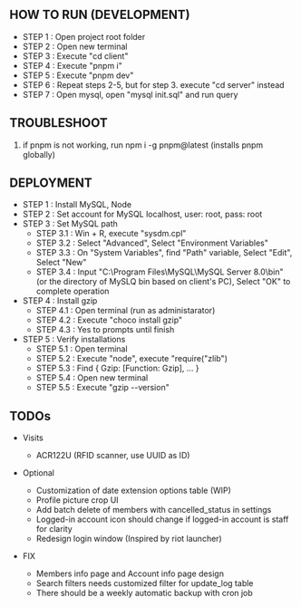 ## HOW TO RUN (DEVELOPMENT)
- STEP 1 : Open project root folder
- STEP 2 : Open new terminal
- STEP 3 : Execute "cd client"
- STEP 4 : Execute "pnpm i"
- STEP 5 : Execute "pnpm dev"
- STEP 6 : Repeat steps 2-5, but for step 3. execute "cd server" instead
- STEP 7 : Open mysql, open "mysql init.sql" and run query

## TROUBLESHOOT
1. if pnpm is not working, run npm i -g pnpm@latest (installs pnpm globally)

## DEPLOYMENT
- STEP 1 : Install MySQL, Node
- STEP 2 : Set account for MySQL localhost, user: root, pass: root
- STEP 3 : Set MySQL path
  - STEP 3.1 : Win + R, execute "sysdm.cpl"
  - STEP 3.2 : Select "Advanced", Select "Environment Variables"
  - STEP 3.3 : On "System Variables", find "Path" variable, Select "Edit", Select "New"
  - STEP 3.4 : Input "C:\Program Files\MySQL\MySQL Server 8.0\bin" (or the directory of MySLQ bin based on client's PC), Select "OK" to complete operation
- STEP 4 : Install gzip
  - STEP 4.1 : Open terminal (run as administarator)
  - STEP 4.2 : Execute "choco install gzip"
  - STEP 4.3 : Yes to prompts until finish
- STEP 5 : Verify installations
  - STEP 5.1 : Open terminal
  - STEP 5.2 : Execute "node", execute "require("zlib")
  - STEP 5.3 : Find { Gzip: [Function: Gzip], … }
  - STEP 5.4 : Open new terminal
  - STEP 5.5 : Execute "gzip --version"

## TODOs
- Visits
  - ACR122U (RFID scanner, use UUID as ID)

- Optional
  - Customization of date extension options table (WIP)
  - Profile picture crop UI
  - Add batch delete of members with cancelled_status in settings
  - Logged-in account icon should change if logged-in account is staff for clarity
  - Redesign login window (Inspired by riot launcher)

- FIX
  - Members info page and Account info page design
  - Search filters needs customized filter for update_log table
  - There should be a weekly automatic backup with cron job